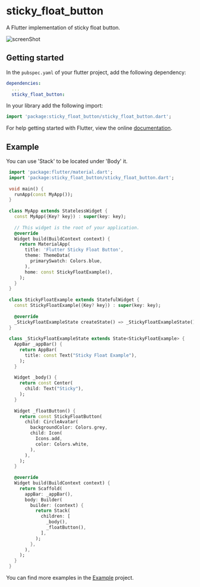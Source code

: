 # sticky_float_button

A Flutter implementation of sticky float button.

![screenShot](https://user-images.githubusercontent.com/54878755/133913574-5ece6476-0127-4e51-99c0-f3a35baf155f.gif)

## Getting started

In the `pubspec.yaml` of your flutter project, add the following dependency:

```yaml
dependencies:
  ...
  sticky_float_button:
```

In your library add the following import:

```dart
import 'package:sticky_float_button/sticky_float_button.dart';
```

For help getting started with Flutter, view the online [documentation](https://flutter.io/).

## Example

You can use 'Stack' to be located under 'Body' it.

```dart
 import 'package:flutter/material.dart';
 import 'package:sticky_float_button/sticky_float_button.dart';
 
 void main() {
   runApp(const MyApp());
 }
 
 class MyApp extends StatelessWidget {
   const MyApp({Key? key}) : super(key: key);
 
   // This widget is the root of your application.
   @override
   Widget build(BuildContext context) {
     return MaterialApp(
       title: 'Flutter Sticky Float Button',
       theme: ThemeData(
         primarySwatch: Colors.blue,
       ),
       home: const StickyFloatExample(),
     );
   }
 }
 
 class StickyFloatExample extends StatefulWidget {
   const StickyFloatExample({Key? key}) : super(key: key);
 
   @override
   _StickyFloatExampleState createState() => _StickyFloatExampleState();
 }
 
 class _StickyFloatExampleState extends State<StickyFloatExample> {
   AppBar _appBar() {
     return AppBar(
       title: const Text("Sticky Float Example"),
     );
   }
 
   Widget _body() {
     return const Center(
       child: Text("Sticky"),
     );
   }
 
   Widget _floatButton() {
     return const StickyFloatButton(
       child: CircleAvatar(
         backgroundColor: Colors.grey,
         child: Icon(
           Icons.add,
           color: Colors.white,
         ),
       ),
     );
   }
 
   @override
   Widget build(BuildContext context) {
     return Scaffold(
       appBar: _appBar(),
       body: Builder(
         builder: (context) {
           return Stack(
             children: [
               _body(),
               _floatButton(),
             ],
           );
         },
       ),
     );
   }
 }
```


You can find more examples in the [Example](https://github.com/yoehwan/flutter_sticky_float_button/tree/main/example) project.